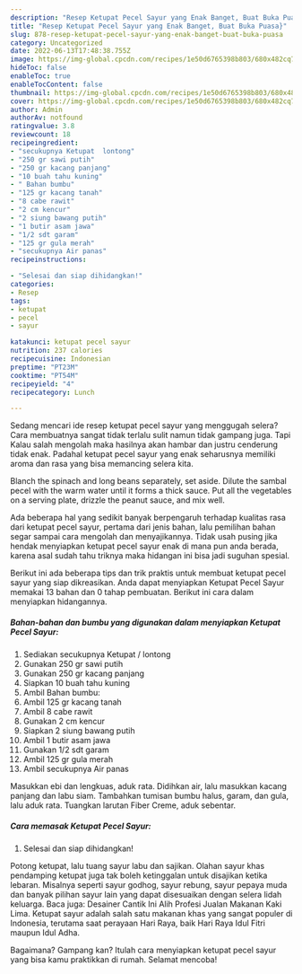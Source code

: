 ```yaml
---
description: "Resep Ketupat Pecel Sayur yang Enak Banget, Buat Buka Puasa}"
title: "Resep Ketupat Pecel Sayur yang Enak Banget, Buat Buka Puasa}"
slug: 878-resep-ketupat-pecel-sayur-yang-enak-banget-buat-buka-puasa
category: Uncategorized
date: 2022-06-13T17:48:38.755Z
image: https://img-global.cpcdn.com/recipes/1e50d6765398b803/680x482cq70/ketupat-pecel-sayur-foto-resep-utama.jpg
hideToc: false
enableToc: true
enableTocContent: false
thumbnail: https://img-global.cpcdn.com/recipes/1e50d6765398b803/680x482cq70/ketupat-pecel-sayur-foto-resep-utama.jpg
cover: https://img-global.cpcdn.com/recipes/1e50d6765398b803/680x482cq70/ketupat-pecel-sayur-foto-resep-utama.jpg
author: Admin
authorAv: notfound
ratingvalue: 3.8
reviewcount: 18
recipeingredient:
- "secukupnya Ketupat  lontong"
- "250 gr sawi putih"
- "250 gr kacang panjang"
- "10 buah tahu kuning"
- " Bahan bumbu"
- "125 gr kacang tanah"
- "8 cabe rawit"
- "2 cm kencur"
- "2 siung bawang putih"
- "1 butir asam jawa"
- "1/2 sdt garam"
- "125 gr gula merah"
- "secukupnya Air panas"
recipeinstructions:

- "Selesai dan siap dihidangkan!"
categories:
- Resep
tags:
- ketupat
- pecel
- sayur

katakunci: ketupat pecel sayur 
nutrition: 237 calories
recipecuisine: Indonesian
preptime: "PT23M"
cooktime: "PT54M"
recipeyield: "4"
recipecategory: Lunch

---
```



Sedang mencari ide resep ketupat pecel sayur yang menggugah selera? Cara membuatnya sangat tidak terlalu sulit namun tidak gampang juga. Tapi Kalau salah mengolah maka hasilnya akan hambar dan justru cenderung tidak enak. Padahal ketupat pecel sayur yang enak seharusnya memiliki aroma dan rasa yang bisa memancing selera kita.


Blanch the spinach and long beans separately, set aside. Dilute the sambal pecel with the warm water until it forms a thick sauce. Put all the vegetables on a serving plate, drizzle the peanut sauce, and mix well.

Ada beberapa hal yang sedikit banyak berpengaruh terhadap kualitas rasa dari ketupat pecel sayur, pertama dari jenis bahan, lalu pemilihan bahan segar sampai cara mengolah dan menyajikannya. Tidak usah pusing jika hendak menyiapkan ketupat pecel sayur enak di mana pun anda berada, karena asal sudah tahu triknya maka hidangan ini bisa jadi suguhan spesial.


Berikut ini ada beberapa tips dan trik praktis untuk membuat ketupat pecel sayur yang siap dikreasikan. Anda dapat menyiapkan Ketupat Pecel Sayur memakai 13 bahan dan 0 tahap pembuatan. Berikut ini cara dalam menyiapkan hidangannya.

<!--inarticleads1-->

##### Bahan-bahan dan bumbu yang digunakan dalam menyiapkan Ketupat Pecel Sayur:

1. Sediakan secukupnya Ketupat / lontong
1. Gunakan 250 gr sawi putih
1. Gunakan 250 gr kacang panjang
1. Siapkan 10 buah tahu kuning
1. Ambil  Bahan bumbu:
1. Ambil 125 gr kacang tanah
1. Ambil 8 cabe rawit
1. Gunakan 2 cm kencur
1. Siapkan 2 siung bawang putih
1. Ambil 1 butir asam jawa
1. Gunakan 1/2 sdt garam
1. Ambil 125 gr gula merah
1. Ambil secukupnya Air panas


Masukkan ebi dan lengkuas, aduk rata. Didihkan air, lalu masukkan kacang panjang dan labu siam. Tambahkan tumisan bumbu halus, garam, dan gula, lalu aduk rata. Tuangkan larutan Fiber Creme, aduk sebentar. 

<!--inarticleads2-->

##### Cara memasak Ketupat Pecel Sayur:


1. Selesai dan siap dihidangkan!

Potong ketupat, lalu tuang sayur labu dan sajikan. Olahan sayur khas pendamping ketupat juga tak boleh ketinggalan untuk disajikan ketika lebaran. Misalnya seperti sayur godhog, sayur rebung, sayur pepaya muda dan banyak pilihan sayur lain yang dapat disesuaikan dengan selera lidah keluarga. Baca juga: Desainer Cantik Ini Alih Profesi Jualan Makanan Kaki Lima. Ketupat sayur adalah salah satu makanan khas yang sangat populer di Indonesia, terutama saat perayaan Hari Raya, baik Hari Raya Idul Fitri maupun Idul Adha. 

Bagaimana? Gampang kan? Itulah cara menyiapkan ketupat pecel sayur yang bisa kamu praktikkan di rumah. Selamat mencoba!
